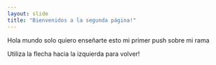```yaml
---
layout: slide
title: "Bienvenidos a la segunda página!"
---
```

Hola mundo solo quiero enseñarte esto mi primer push sobre mi rama

Utiliza la flecha hacia la izquierda para volver!